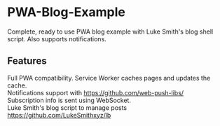 # PWA-Blog-Example
Complete, ready to use PWA blog example with Luke Smith's blog shell script. Also supports notifications.

## Features
Full PWA compatibility. Service Worker caches pages and updates the cache.<br/>
Notifications support with https://github.com/web-push-libs/<br/>
Subscription info is sent using WebSocket.<br/>
Luke Smith's blog script to manage posts https://github.com/LukeSmithxyz/lb<br/>
